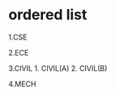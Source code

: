 # ordered list
 1.CSE
 
 2.ECE
 
 3.CIVIL
          1.  CIVIL(A)
          2.  CIVIL(B)
   
4.MECH
    
   
